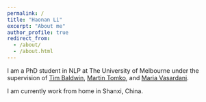 ```yaml
---
permalink: /
title: "Haonan Li"
excerpt: "About me"
author_profile: true
redirect_from: 
  - /about/
  - /about.html
---
```


I am a PhD student in NLP at The University of Melbourne under the supervision of [Tim Baldwin](https://people.eng.unimelb.edu.au/tbaldwin/), [Martin Tomko](https://www.tomko.org), and [Maria Vasardani](https://scholar.google.com.au/citations?user=QjSfSIQAAAAJ&hl=en).

I am currently work from home in Shanxi, China.

